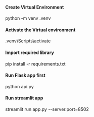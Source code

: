 #### Create Virtual Environment
python -m venv .venv

#### Activate the Virtual environment
.venv\Scripts\activate

#### Import required library
pip install -r requirements.txt

#### Run Flask app first
python api.py

#### Run streamlit app
streamlit run app.py --server.port=8502
